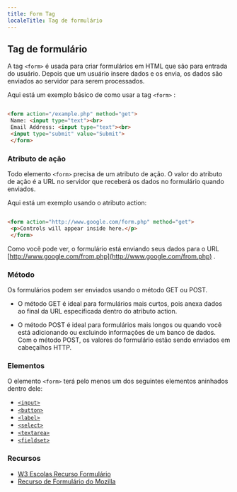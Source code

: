 ```yaml
---
title: Form Tag
localeTitle: Tag de formulário
---
```

## Tag de formulário

A tag `<form>` é usada para criar formulários em HTML que são para entrada do usuário. Depois que um usuário insere dados e os envia, os dados são enviados ao servidor para serem processados.

Aqui está um exemplo básico de como usar a tag `<form>` :

```html

<form action="/example.php" method="get"> 
 Name: <input type="text"><br> 
 Email Address: <input type="text"><br> 
 <input type="submit" value="Submit"> 
 </form> 
```

### Atributo de ação

Todo elemento `<form>` precisa de um atributo de ação. O valor do atributo de ação é a URL no servidor que receberá os dados no formulário quando enviados.

Aqui está um exemplo usando o atributo action:

```html

<form action="http://www.google.com/form.php" method="get"> 
 <p>Controls will appear inside here.</p> 
 </form> 
```

Como você pode ver, o formulário está enviando seus dados para o URL [http://www.google.com/from.php](http://www.google.com/from.php) .

### Método

Os formulários podem ser enviados usando o método GET ou POST.

*   O método GET é ideal para formulários mais curtos, pois anexa dados ao final da URL especificada dentro do atributo action.
    
*   O método POST é ideal para formulários mais longos ou quando você está adicionando ou excluindo informações de um banco de dados. Com o método POST, os valores do formulário estão sendo enviados em cabeçalhos HTTP.
    

### Elementos

O elemento `<form>` terá pelo menos um dos seguintes elementos aninhados dentro dele:

*   [`<input>`](https://guide.freecodecamp.org/html/elements/input "Entrada")
*   [`<button>`](https://guide.freecodecamp.org/html/elements/button-tag "Botão")
*   [`<label>`](https://guide.freecodecamp.org/html/elements/label-tag "Rótulo")
*   [`<select>`](https://guide.freecodecamp.org/html/elements/select-tag "Selecione")
*   [`<textarea>`](https://guide.freecodecamp.org/html/elements/textarea-tag "Textarea")
*   [`<fieldset>`](https://guide.freecodecamp.org/html/elements/fieldsets-and-legends "Fieldset")

### Recursos

*   [W3 Escolas Recurso Formulário](https://www.w3schools.com/tags/tag_form.asp "Escolas W3")
*   [Recurso de Formulário do Mozilla](https://developer.mozilla.org/en-US/docs/Web/HTML/Element/form "Formulário Mozilla")